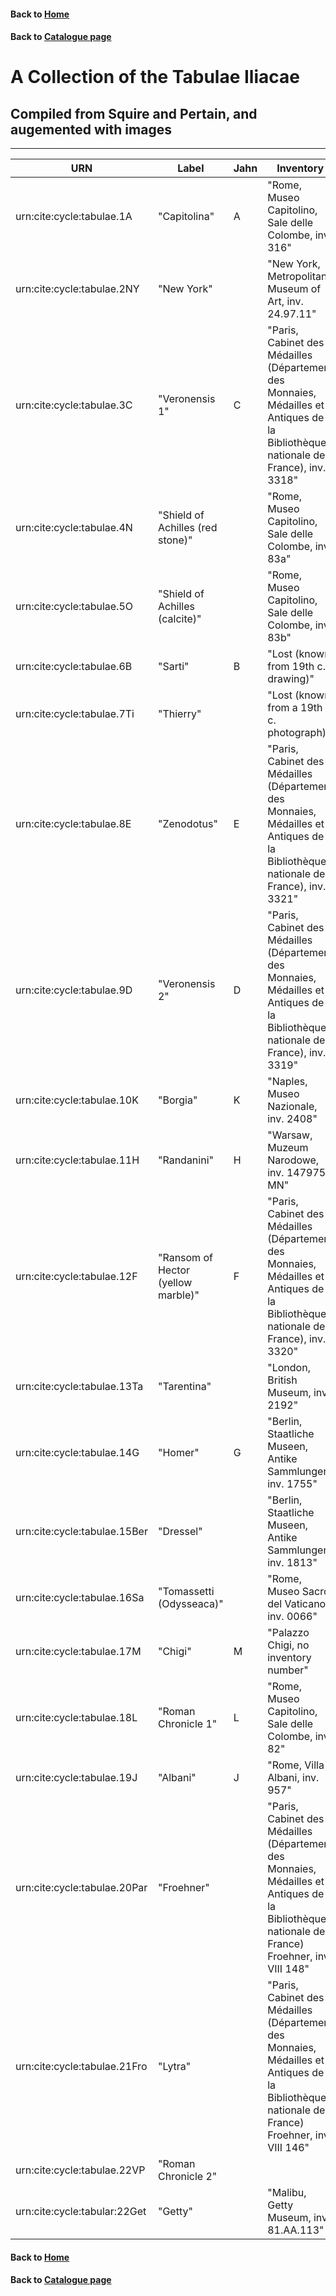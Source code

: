 #### Back to [Home](https://brclar15.github.io/tabulaCapitolina/)
#### Back to [Catalogue page](catalogues.md)

# A Collection of the Tabulae Iliacae


## Compiled from Squire and Pertain, and augemented with images 



----------

| URN  | Label  | Jahn  | Inventory |
|---|---|---|---|
| urn:cite:cycle:tabulae.1A  | "Capitolina"  | A  | "Rome, Museo Capitolino, Sale delle Colombe, inv. 316" |
| urn:cite:cycle:tabulae.2NY  |  "New York" |   |  "New York, Metropolitan Museum of Art, inv. 24.97.11" |
| urn:cite:cycle:tabulae.3C  | "Veronensis 1"  | C  | "Paris, Cabinet des Médailles (Département des Monnaies, Médailles et Antiques de la Bibliothèque nationale de France), inv. 3318"  |
| urn:cite:cycle:tabulae.4N  | "Shield of Achilles (red stone)"  |   | "Rome, Museo Capitolino, Sale delle Colombe, inv. 83a" |
| urn:cite:cycle:tabulae.5O  | "Shield of Achilles (calcite)"  |   | "Rome, Museo Capitolino, Sale delle Colombe, inv. 83b"  |
| urn:cite:cycle:tabulae.6B  | "Sarti"  |  B | "Lost (known from 19th c. drawing)"  |
| urn:cite:cycle:tabulae.7Ti  | "Thierry"  |   |  "Lost (known from a 19th c. photograph)" |
| urn:cite:cycle:tabulae.8E  | "Zenodotus"  |  E | "Paris, Cabinet des Médailles (Département des Monnaies, Médailles et Antiques de la Bibliothèque nationale de France), inv. 3321"  |
|  urn:cite:cycle:tabulae.9D | "Veronensis 2"  |  D | "Paris, Cabinet des Médailles (Département des Monnaies, Médailles et Antiques de la Bibliothèque nationale de France), inv. 3319"  |
|  urn:cite:cycle:tabulae.10K |  "Borgia" | K  |  "Naples, Museo Nazionale, inv. 2408" |
| urn:cite:cycle:tabulae.11H  | "Randanini"  | H  | "Warsaw, Muzeum Narodowe, inv. 147975 MN"  |
| urn:cite:cycle:tabulae.12F  | "Ransom of Hector (yellow marble)"  | F  |  "Paris, Cabinet des Médailles (Département des Monnaies, Médailles et Antiques de la Bibliothèque nationale de France), inv. 3320" |
| urn:cite:cycle:tabulae.13Ta  | "Tarentina"  |   | "London, British Museum, inv. 2192"  |
|  urn:cite:cycle:tabulae.14G | "Homer"  | G  | "Berlin, Staatliche Museen, Antike Sammlungen, inv. 1755"  |
| urn:cite:cycle:tabulae.15Ber  | "Dressel"  |   |  "Berlin, Staatliche Museen, Antike Sammlungen, inv. 1813" |
| urn:cite:cycle:tabulae.16Sa  | "Tomassetti (Odysseaca)"  |   | "Rome, Museo Sacro del Vaticano, inv. 0066"  |
| urn:cite:cycle:tabulae.17M  | "Chigi"  | M  | "Palazzo Chigi, no inventory number"  |
| urn:cite:cycle:tabulae.18L  | "Roman Chronicle 1"  | L  | "Rome, Museo Capitolino, Sale delle Colombe, inv. 82"  |
| urn:cite:cycle:tabulae.19J  | "Albani"  | J  |  "Rome, Villa Albani, inv. 957" |
| urn:cite:cycle:tabulae.20Par  | "Froehner"  |   |  "Paris, Cabinet des Médailles (Département des Monnaies, Médailles et Antiques de la Bibliothèque nationale de France) Froehner, inv. VIII 148" |
| urn:cite:cycle:tabulae.21Fro  | "Lytra"  |   |  "Paris, Cabinet des Médailles (Département des Monnaies, Médailles et Antiques de la Bibliothèque nationale de France) Froehner, inv. VIII 146" |
| urn:cite:cycle:tabulae.22VP  | "Roman Chronicle 2"  |   |   |
| urn:cite:cycle:tabular:22Get  | "Getty"  |   | "Malibu, Getty Museum, inv. 81.AA.113"  |



#### Back to [Home](https://brclar15.github.io/tabulaCapitolina/)
#### Back to [Catalogue page](catalogues.md)
